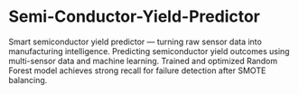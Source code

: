 # Semi-Conductor-Yield-Predictor
Smart semiconductor yield predictor — turning raw sensor data into manufacturing intelligence. Predicting semiconductor yield outcomes using multi-sensor data and machine learning. Trained and optimized Random Forest model achieves strong recall for failure detection after SMOTE balancing.
